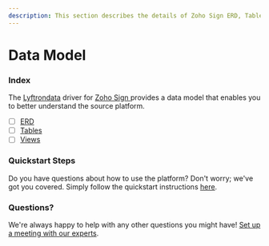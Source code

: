 ```yaml
---
description: This section describes the details of Zoho Sign ERD, Tables, and Views.
---
```


# Data Model

### Index

The  [Lyftrondata](https://www.lyftrondata.com/) driver for [Zoho Sign](https://www.lyftrondata.com/integration/zoho-sign/)[ ](https://www.lyftrondata.com/integration/zoho-sign/)provides a data model that enables you to better understand the source platform.

* [ ] [ERD](../../../business-analytics/zoho-sign/data-model/erd.md)
* [ ] [Tables](../../../business-analytics/zoho-sign/data-model/tables.md)
* [ ] [Views](../../../business-analytics/zoho-sign/data-model/views.md)

### Quickstart Steps

Do you have questions about how to use the platform? Don't worry; we've got you covered. Simply follow the quickstart instructions [here](../../../../quickstart-steps.md).

### Questions? <a href="#questions" id="questions"></a>

We're always happy to help with any other questions you might have! [Set up a meeting with our experts](https://www.lyftrondata.com/book-a-meeting/).

